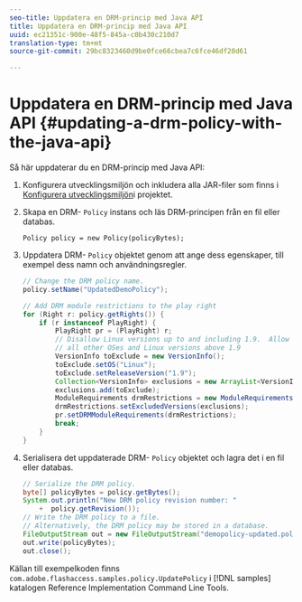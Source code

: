 ```yaml
---
seo-title: Uppdatera en DRM-princip med Java API
title: Uppdatera en DRM-princip med Java API
uuid: ec21351c-900e-48f5-845a-c0b430c210d7
translation-type: tm+mt
source-git-commit: 29bc8323460d9be0fce66cbea7c6fce46df20d61

---
```



# Uppdatera en DRM-princip med Java API {#updating-a-drm-policy-with-the-java-api}

Så här uppdaterar du en DRM-princip med Java API:

1. Konfigurera utvecklingsmiljön och inkludera alla JAR-filer som finns i [Konfigurera utvecklingsmiljön](../../protecting-content/setting-up-the-sdk/setup-dev-env.md)i projektet.
1. Skapa en DRM- `Policy` instans och läs DRM-principen från en fil eller databas.

   ```
   Policy policy = new Policy(policyBytes);
   ```

1. Uppdatera DRM- `Policy` objektet genom att ange dess egenskaper, till exempel dess namn och användningsregler.

   ```java
   // Change the DRM policy name.  
   policy.setName("UpdatedDemoPolicy");  
   
   // Add DRM module restrictions to the play right  
   for (Right r: policy.getRights()) {  
       if (r instanceof PlayRight) {  
           PlayRight pr = (PlayRight) r;  
           // Disallow Linux versions up to and including 1.9.  Allow  
           // all other OSes and Linux versions above 1.9  
           VersionInfo toExclude = new VersionInfo();  
           toExclude.setOS("Linux");  
           toExclude.setReleaseVersion("1.9");  
           Collection<VersionInfo> exclusions = new ArrayList<VersionInfo>();  
           exclusions.add(toExclude);  
           ModuleRequirements drmRestrictions = new ModuleRequirements();  
           drmRestrictions.setExcludedVersions(exclusions);  
           pr.setDRMModuleRequirements(drmRestrictions);  
           break;  
       }  
   }
   ```

1. Serialisera det uppdaterade DRM- `Policy` objektet och lagra det i en fil eller databas.

   ```java
   // Serialize the DRM policy.  
   byte[] policyBytes = policy.getBytes();  
   System.out.println("New DRM policy revision number: "  
       +  policy.getRevision());      
   // Write the DRM policy to a file.   
   // Alternatively, the DRM policy may be stored in a database.  
   FileOutputStream out = new FileOutputStream("demopolicy-updated.pol");  
   out.write(policyBytes);  
   out.close();
   ```

Källan till exempelkoden finns `com.adobe.flashaccess.samples.policy.UpdatePolicy` i [!DNL samples] katalogen Reference Implementation Command Line Tools.
